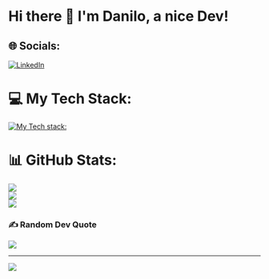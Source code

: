 # Hi there 👋 I'm Danilo, a nice Dev!

## 🌐 Socials:
[![LinkedIn](https://img.shields.io/badge/LinkedIn-%230077B5.svg?logo=linkedin&logoColor=white)](https://linkedin.com/in/https://www.linkedin.com/in/danilo-franco-08b8a3a7/) 

# 💻 My Tech Stack:
[![My Tech stack:](https://skillicons.dev/icons?i=ts,js,html,css,sass,nodejs,nextjs,react,redux,tailwind)](https://skillicons.dev)

# 📊 GitHub Stats:
![](https://github-readme-stats.vercel.app/api?username=Fraank98&theme=midnight-purple&hide_border=false&include_all_commits=false&count_private=true)<br/>
![](https://github-readme-streak-stats.herokuapp.com/?user=Fraank98&theme=midnight-purple&hide_border=false)<br/>
![](https://github-readme-stats.vercel.app/api/top-langs/?username=Fraank98&theme=midnight-purple&hide_border=false&include_all_commits=false&count_private=true&layout=compact)

### ✍️ Random Dev Quote
![](https://quotes-github-readme.vercel.app/api?type=horizontal&theme=radical)

---
[![](https://visitcount.itsvg.in/api?id=Fraank98&icon=6&color=0)](https://visitcount.itsvg.in)
